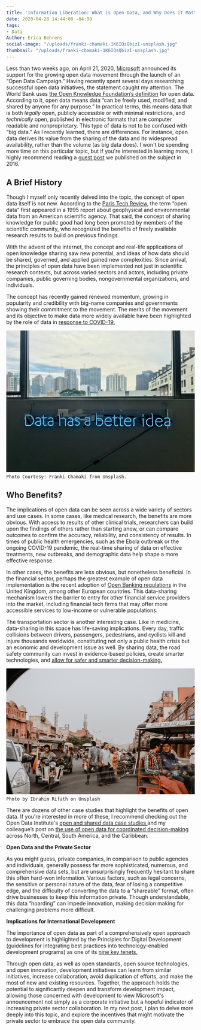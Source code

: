 ```yaml
---
title: 'Information Liberation: What is Open Data, and Why Does it Matter?'
date: 2020-04-28 14:44:00 -04:00
tags:
- Data
Author: Erica Behrens
social-image: "/uploads/franki-chamaki-1K6IQsQbizI-unsplash.jpg"
thumbnail: "/uploads/franki-chamaki-1K6IQsQbizI-unsplash.jpg"
---
```


Less than two weeks ago, on April 21, 2020, [Microsoft](https://blogs.microsoft.com/on-the-issues/2020/04/21/open-data-campaign-divide/) announced its support for the growing open data movement through the launch of an “Open Data Campaign.” Having recently spent several days researching successful open data initiatives, the statement caught my attention. The World Bank uses [the Open Knowledge Foundation’s definition](http://opendatatoolkit.worldbank.org/en/essentials.html) for open data. According to it, open data means data “can be freely used, modified, and shared by anyone for any purpose.” In practical terms, this means data that is both *legally* open, publicly accessible or with minimal restrictions, and *technically* open, published in electronic formats that are computer readable and nonproprietary. This type of data is not to be confused with “big data.” As I recently learned, there are differences. For instance, open data derives its value from the sharing of the data and its widespread availability, rather than the volume (as big data does). I won't be spending more time on this particular topic, but if you're interested in learning more, I highly recommend reading a [guest post](https://dai-global-digital.com/should-big-data-be-open-data.html) we published on the subject in 2016.

<!--more-->

## A Brief History

Though I myself only recently delved into the topic, the concept of open data itself is not new. According to the [Paris Tech Review](http://www.paristechreview.com/2013/03/29/brief-history-open-data/), the term “open data” first appeared in a 1995 report about geophysical and environmental data from an American scientific agency. That said, the concept of sharing knowledge for public good had long been promoted by members of the scientific community, who recognized the benefits of freely available research results to build on previous findings.

With the advent of the internet, the concept and real-life applications of open knowledge sharing saw new potential, and ideas of how data should be shared, governed, and applied gained new complexities. Since arrival, the principles of open data have been implemented not just in scientific research contexts, but across varied sectors and actors, including private companies, public governing bodies, nongovernmental organizations, and individuals.

The concept has recently gained renewed momentum, growing in popularity and credibility with big-name companies and governments showing their commitment to the movement. The merits of the movement and its objective to make data more widely available have been highlighted by the role of data in [response to COVID-19.](https://blog.okfn.org/2020/04/16/coronavirus-why-an-open-future-has-never-been-more-important/)

![franki-chamaki-1K6IQsQbizI-unsplash.jpg](/uploads/franki-chamaki-1K6IQsQbizI-unsplash.jpg)`Photo Courtesy: Franki Chamaki from Unsplash.`

## Who Benefits?

The implications of open data can be seen across a wide variety of sectors and use cases. In some cases, like medical research, the benefits are more obvious. With access to results of other clinical trials, researchers can build upon the findings of others rather than starting anew, or can compare outcomes to confirm the accuracy, reliability, and consistency of results. In times of public health emergencies, such as the Ebola outbreak or the ongoing COVID-19 pandemic, the real-time sharing of data on effective treatments, new outbreaks, and demographic data help shape a more effective response.

In other cases, the benefits are less obvious, but nonetheless beneficial. In the financial sector, perhaps the greatest example of open data implementation is the recent adoption of [Open Banking regulations](https://www.openbanking.org.uk/) in the United Kingdom, among other European countries. This data-sharing mechanism lowers the barrier to entry for other financial service providers into the market, including financial tech firms that may offer more accessible services to low-income or vulnerable populations.

The transportation sector is another interesting case. Like in medicine, data-sharing in this space has life-saving implications. Every day, traffic collisions between drivers, passengers, pedestrians, and cyclists kill and injure thousands worldwide, constituting not only a public health crisis but an economic and development issue as well. By sharing data, the road safety community can invest in evidence-based policies, create smarter technologies, and [allow for safer and smarter decision-making.](https://www.togetherforsaferroads.org/)

![ibrahim-rifath-cupT2oSGNJc-unsplash.jpg](/uploads/ibrahim-rifath-cupT2oSGNJc-unsplash.jpg) `Photo by Ibrahim Rifath on Unsplash`

There are dozens of other case studies that highlight the benefits of open data. If you're interested in more of these, I recommend checking out the Open Data Institute's [open and shared data case studies ](https://theodi.org/knowledge-opinion/case-studies/)and my colleague’s post on [the use of open data for coordinated decision-making](https://dai-global-digital.com/the-americas-effort-to-integrate-distribute-and-use-open-data.html) across North, Central, South America, and the Caribbean.

**Open Data and the Private Sector**

As you might guess, private companies, in comparison to public agencies and individuals, generally possess far more sophisticated, numerous, and comprehensive data sets, but are unsurprisingly frequently hesitant to share this often hard-won information. Various factors, such as legal concerns, the sensitive or personal nature of the data, fear of losing a competitive edge, and the difficulty of converting the data to a “shareable” format, often drive businesses to keep this information private. Though understandable, this data “hoarding” can impede innovation, making decision making for challenging problems more difficult.

**Implications for International Development**

The importance of open data as part of a comprehensively open approach to development is highlighted by the Principles for Digital Development (guidelines for integrating best practices into technology-enabled development programs) as one of its [nine key tenets.](https://digitalprinciples.org/principles/)

Through open data, as well as open standards, open source technologies, and open innovation, development initiatives can learn from similar initiatives, increase collaboration, avoid duplication of efforts, and make the most of new and existing resources. Together, the approach holds the potential to significantly deepen and transform development impact, allowing those concerned with development to view Microsoft's announcement not simply as a corporate initiative but a hopeful indicator of increasing private sector collaboration. In my next post, I plan to delve more deeply into this topic, and explore the incentives that might motivate the private sector to embrace the open data community.